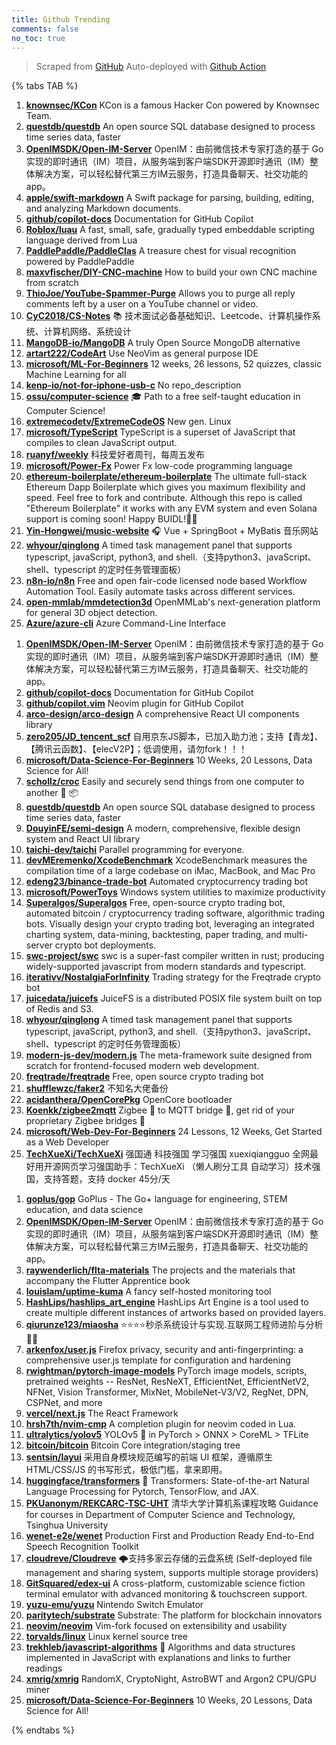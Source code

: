 ```yaml
---
title: Github Trending
comments: false
no_toc: true
---
```


> Scraped from [GitHub](https://github.com/trending)
Auto-deployed with [Github Action](https://docs.github.com/en/actions)

{% tabs TAB %}
<!-- tab Daily -->
1. [**knownsec/KCon**](https://github.com/knownsec/KCon)
KCon is a famous Hacker Con powered by Knownsec Team.
2. [**questdb/questdb**](https://github.com/questdb/questdb)
An open source SQL database designed to process time series data, faster
3. [**OpenIMSDK/Open-IM-Server**](https://github.com/OpenIMSDK/Open-IM-Server)
OpenIM：由前微信技术专家打造的基于 Go 实现的即时通讯（IM）项目，从服务端到客户端SDK开源即时通讯（IM）整体解决方案，可以轻松替代第三方IM云服务，打造具备聊天、社交功能的app。
4. [**apple/swift-markdown**](https://github.com/apple/swift-markdown)
A Swift package for parsing, building, editing, and analyzing Markdown documents.
5. [**github/copilot-docs**](https://github.com/github/copilot-docs)
Documentation for GitHub Copilot
6. [**Roblox/luau**](https://github.com/Roblox/luau)
A fast, small, safe, gradually typed embeddable scripting language derived from Lua
7. [**PaddlePaddle/PaddleClas**](https://github.com/PaddlePaddle/PaddleClas)
A treasure chest for visual recognition powered by PaddlePaddle
8. [**maxvfischer/DIY-CNC-machine**](https://github.com/maxvfischer/DIY-CNC-machine)
How to build your own CNC machine from scratch
9. [**ThioJoe/YouTube-Spammer-Purge**](https://github.com/ThioJoe/YouTube-Spammer-Purge)
Allows you to purge all reply comments left by a user on a YouTube channel or video.
10. [**CyC2018/CS-Notes**](https://github.com/CyC2018/CS-Notes)
📚 技术面试必备基础知识、Leetcode、计算机操作系统、计算机网络、系统设计
11. [**MangoDB-io/MangoDB**](https://github.com/MangoDB-io/MangoDB)
A truly Open Source MongoDB alternative
12. [**artart222/CodeArt**](https://github.com/artart222/CodeArt)
Use NeoVim as general purpose IDE
13. [**microsoft/ML-For-Beginners**](https://github.com/microsoft/ML-For-Beginners)
12 weeks, 26 lessons, 52 quizzes, classic Machine Learning for all
14. [**kenp-io/not-for-iphone-usb-c**](https://github.com/kenp-io/not-for-iphone-usb-c)
No repo_description
15. [**ossu/computer-science**](https://github.com/ossu/computer-science)
🎓 Path to a free self-taught education in Computer Science!
16. [**extremecodetv/ExtremeCodeOS**](https://github.com/extremecodetv/ExtremeCodeOS)
New gen. Linux
17. [**microsoft/TypeScript**](https://github.com/microsoft/TypeScript)
TypeScript is a superset of JavaScript that compiles to clean JavaScript output.
18. [**ruanyf/weekly**](https://github.com/ruanyf/weekly)
科技爱好者周刊，每周五发布
19. [**microsoft/Power-Fx**](https://github.com/microsoft/Power-Fx)
Power Fx low-code programming language
20. [**ethereum-boilerplate/ethereum-boilerplate**](https://github.com/ethereum-boilerplate/ethereum-boilerplate)
The ultimate full-stack Ethereum Dapp Boilerplate which gives you maximum flexibility and speed. Feel free to fork and contribute. Although this repo is called "Ethereum Boilerplate" it works with any EVM system and even Solana support is coming soon! Happy BUIDL!👷‍♂️
21. [**Yin-Hongwei/music-website**](https://github.com/Yin-Hongwei/music-website)
🎧 Vue + SpringBoot + MyBatis 音乐网站
22. [**whyour/qinglong**](https://github.com/whyour/qinglong)
A timed task management panel that supports typescript, javaScript, python3, and shell.（支持python3、javaScript、shell、typescript 的定时任务管理面板）
23. [**n8n-io/n8n**](https://github.com/n8n-io/n8n)
Free and open fair-code licensed node based Workflow Automation Tool. Easily automate tasks across different services.
24. [**open-mmlab/mmdetection3d**](https://github.com/open-mmlab/mmdetection3d)
OpenMMLab's next-generation platform for general 3D object detection.
25. [**Azure/azure-cli**](https://github.com/Azure/azure-cli)
Azure Command-Line Interface
<!-- endtab -->
<!-- tab Weekly -->
1. [**OpenIMSDK/Open-IM-Server**](https://github.com/OpenIMSDK/Open-IM-Server)
OpenIM：由前微信技术专家打造的基于 Go 实现的即时通讯（IM）项目，从服务端到客户端SDK开源即时通讯（IM）整体解决方案，可以轻松替代第三方IM云服务，打造具备聊天、社交功能的app。
2. [**github/copilot-docs**](https://github.com/github/copilot-docs)
Documentation for GitHub Copilot
3. [**github/copilot.vim**](https://github.com/github/copilot.vim)
Neovim plugin for GitHub Copilot
4. [**arco-design/arco-design**](https://github.com/arco-design/arco-design)
A comprehensive React UI components library
5. [**zero205/JD_tencent_scf**](https://github.com/zero205/JD_tencent_scf)
自用京东JS脚本，已加入助力池；支持【青龙】、【腾讯云函数】、【elecV2P】；低调使用，请勿fork！！！
6. [**microsoft/Data-Science-For-Beginners**](https://github.com/microsoft/Data-Science-For-Beginners)
10 Weeks, 20 Lessons, Data Science for All!
7. [**schollz/croc**](https://github.com/schollz/croc)
Easily and securely send things from one computer to another 🐊 📦
8. [**questdb/questdb**](https://github.com/questdb/questdb)
An open source SQL database designed to process time series data, faster
9. [**DouyinFE/semi-design**](https://github.com/DouyinFE/semi-design)
A modern, comprehensive, flexible design system and React UI library
10. [**taichi-dev/taichi**](https://github.com/taichi-dev/taichi)
Parallel programming for everyone.
11. [**devMEremenko/XcodeBenchmark**](https://github.com/devMEremenko/XcodeBenchmark)
XcodeBenchmark measures the compilation time of a large codebase on iMac, MacBook, and Mac Pro
12. [**edeng23/binance-trade-bot**](https://github.com/edeng23/binance-trade-bot)
Automated cryptocurrency trading bot
13. [**microsoft/PowerToys**](https://github.com/microsoft/PowerToys)
Windows system utilities to maximize productivity
14. [**Superalgos/Superalgos**](https://github.com/Superalgos/Superalgos)
Free, open-source crypto trading bot, automated bitcoin / cryptocurrency trading software, algorithmic trading bots. Visually design your crypto trading bot, leveraging an integrated charting system, data-mining, backtesting, paper trading, and multi-server crypto bot deployments.
15. [**swc-project/swc**](https://github.com/swc-project/swc)
swc is a super-fast compiler written in rust; producing widely-supported javascript from modern standards and typescript.
16. [**iterativv/NostalgiaForInfinity**](https://github.com/iterativv/NostalgiaForInfinity)
Trading strategy for the Freqtrade crypto bot
17. [**juicedata/juicefs**](https://github.com/juicedata/juicefs)
JuiceFS is a distributed POSIX file system built on top of Redis and S3.
18. [**whyour/qinglong**](https://github.com/whyour/qinglong)
A timed task management panel that supports typescript, javaScript, python3, and shell.（支持python3、javaScript、shell、typescript 的定时任务管理面板）
19. [**modern-js-dev/modern.js**](https://github.com/modern-js-dev/modern.js)
The meta-framework suite designed from scratch for frontend-focused modern web development.
20. [**freqtrade/freqtrade**](https://github.com/freqtrade/freqtrade)
Free, open source crypto trading bot
21. [**shufflewzc/faker2**](https://github.com/shufflewzc/faker2)
不知名大佬备份
22. [**acidanthera/OpenCorePkg**](https://github.com/acidanthera/OpenCorePkg)
OpenCore bootloader
23. [**Koenkk/zigbee2mqtt**](https://github.com/Koenkk/zigbee2mqtt)
Zigbee 🐝 to MQTT bridge 🌉, get rid of your proprietary Zigbee bridges 🔨
24. [**microsoft/Web-Dev-For-Beginners**](https://github.com/microsoft/Web-Dev-For-Beginners)
24 Lessons, 12 Weeks, Get Started as a Web Developer
25. [**TechXueXi/TechXueXi**](https://github.com/TechXueXi/TechXueXi)
强国通 科技强国 学习强国 xuexiqiangguo 全网最好用开源网页学习强国助手：TechXueXi （懒人刷分工具 自动学习）技术强国，支持答题，支持 docker 45分/天
<!-- endtab -->
<!-- tab Monthly -->
1. [**goplus/gop**](https://github.com/goplus/gop)
GoPlus - The Go+ language for engineering, STEM education, and data science
2. [**OpenIMSDK/Open-IM-Server**](https://github.com/OpenIMSDK/Open-IM-Server)
OpenIM：由前微信技术专家打造的基于 Go 实现的即时通讯（IM）项目，从服务端到客户端SDK开源即时通讯（IM）整体解决方案，可以轻松替代第三方IM云服务，打造具备聊天、社交功能的app。
3. [**raywenderlich/flta-materials**](https://github.com/raywenderlich/flta-materials)
The projects and the materials that accompany the Flutter Apprentice book
4. [**louislam/uptime-kuma**](https://github.com/louislam/uptime-kuma)
A fancy self-hosted monitoring tool
5. [**HashLips/hashlips_art_engine**](https://github.com/HashLips/hashlips_art_engine)
HashLips Art Engine is a tool used to create multiple different instances of artworks based on provided layers.
6. [**qiurunze123/miaosha**](https://github.com/qiurunze123/miaosha)
⭐⭐⭐⭐秒杀系统设计与实现.互联网工程师进阶与分析🙋🐓
7. [**arkenfox/user.js**](https://github.com/arkenfox/user.js)
Firefox privacy, security and anti-fingerprinting: a comprehensive user.js template for configuration and hardening
8. [**rwightman/pytorch-image-models**](https://github.com/rwightman/pytorch-image-models)
PyTorch image models, scripts, pretrained weights -- ResNet, ResNeXT, EfficientNet, EfficientNetV2, NFNet, Vision Transformer, MixNet, MobileNet-V3/V2, RegNet, DPN, CSPNet, and more
9. [**vercel/next.js**](https://github.com/vercel/next.js)
The React Framework
10. [**hrsh7th/nvim-cmp**](https://github.com/hrsh7th/nvim-cmp)
A completion plugin for neovim coded in Lua.
11. [**ultralytics/yolov5**](https://github.com/ultralytics/yolov5)
YOLOv5 🚀 in PyTorch > ONNX > CoreML > TFLite
12. [**bitcoin/bitcoin**](https://github.com/bitcoin/bitcoin)
Bitcoin Core integration/staging tree
13. [**sentsin/layui**](https://github.com/sentsin/layui)
采用自身模块规范编写的前端 UI 框架，遵循原生 HTML/CSS/JS 的书写形式，极低门槛，拿来即用。
14. [**huggingface/transformers**](https://github.com/huggingface/transformers)
🤗 Transformers: State-of-the-art Natural Language Processing for Pytorch, TensorFlow, and JAX.
15. [**PKUanonym/REKCARC-TSC-UHT**](https://github.com/PKUanonym/REKCARC-TSC-UHT)
清华大学计算机系课程攻略 Guidance for courses in Department of Computer Science and Technology, Tsinghua University
16. [**wenet-e2e/wenet**](https://github.com/wenet-e2e/wenet)
Production First and Production Ready End-to-End Speech Recognition Toolkit
17. [**cloudreve/Cloudreve**](https://github.com/cloudreve/Cloudreve)
🌩支持多家云存储的云盘系统 (Self-deployed file management and sharing system, supports multiple storage providers)
18. [**GitSquared/edex-ui**](https://github.com/GitSquared/edex-ui)
A cross-platform, customizable science fiction terminal emulator with advanced monitoring & touchscreen support.
19. [**yuzu-emu/yuzu**](https://github.com/yuzu-emu/yuzu)
Nintendo Switch Emulator
20. [**paritytech/substrate**](https://github.com/paritytech/substrate)
Substrate: The platform for blockchain innovators
21. [**neovim/neovim**](https://github.com/neovim/neovim)
Vim-fork focused on extensibility and usability
22. [**torvalds/linux**](https://github.com/torvalds/linux)
Linux kernel source tree
23. [**trekhleb/javascript-algorithms**](https://github.com/trekhleb/javascript-algorithms)
📝 Algorithms and data structures implemented in JavaScript with explanations and links to further readings
24. [**xmrig/xmrig**](https://github.com/xmrig/xmrig)
RandomX, CryptoNight, AstroBWT and Argon2 CPU/GPU miner
25. [**microsoft/Data-Science-For-Beginners**](https://github.com/microsoft/Data-Science-For-Beginners)
10 Weeks, 20 Lessons, Data Science for All!
<!-- endtab -->
{% endtabs %}
